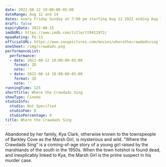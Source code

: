 ```yaml
---
date: 2022-08-12 19:00:00-05:00
dateRange: Aug 12 and 14
dates: every Friday Sunday at 7:00 pm starting Aug 12 2022 ending Aug 15 2022
draft: false
expiryDate: 2022-08-15
imdbURL: https://www.imdb.com/title/tt9411972/
mpaaRating: PG-13
officialURL: https://www.sonypictures.com/movies/wherethecrawdadssing
oneSheet: /img/crawdads.png
performanceList:
  performance:
  - date: 2022-08-12 19:00:00-05:00
    format: 2D
    note: ''
  - date: 2022-08-14 19:00:00-05:00
    format: 2D
    note: ''
runningTime: 125
shortTitle: Where the Crawdads Sing
showType: Cinema
studioInfo:
  studio: Not Specified
  studioFee: 0
  studioPercentage: 0
title: Where the Crawdads Sing
---
```


Abandoned by her family, Kya Clark, otherwise known to the townspeople of Barkley Cove as the Marsh Girl, is mysterious and wild. "Where the Crawdads Sing" is a coming-of-age story of a young girl raised by the marshlands of the south in the 1950s. When the town hotshot is found dead, and inexplicably linked to Kya, the Marsh Girl is the prime suspect in his murder case.